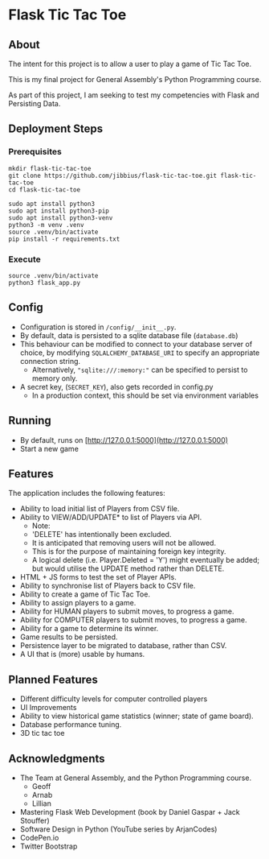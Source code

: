 # Flask Tic Tac Toe

## About

The intent for this project is to allow a user to play a game of Tic Tac Toe.

This is my final project for General Assembly's Python Programming course.

As part of this project, I am seeking to test my competencies with Flask and Persisting Data.

## Deployment Steps

### Prerequisites

    mkdir flask-tic-tac-toe
    git clone https://github.com/jibbius/flask-tic-tac-toe.git flask-tic-tac-toe
    cd flask-tic-tac-toe

    sudo apt install python3
    sudo apt install python3-pip
    sudo apt install python3-venv
    python3 -m venv .venv
    source .venv/bin/activate
    pip install -r requirements.txt

### Execute
    source .venv/bin/activate
    python3 flask_app.py

## Config

- Configuration is stored in `/config/__init__.py`.
- By default, data is persisted to a sqlite database file (`database.db`)
- This behaviour can be modified to connect to your database server of choice, by modifying
  `SQLALCHEMY_DATABASE_URI`  to specify an appropriate connection string.
  - Alternatively, `"sqlite:///:memory:"` can be specified to persist to memory only.
- A secret key, (`SECRET_KEY`), also gets recorded in config.py
  - In a production context, this should be set via environment variables

## Running

- By default, runs on [http://127.0.0.1:5000](http://127.0.0.1:5000)
- Start a new game 

## Features

The application includes the following features:

- Ability to load initial list of Players from CSV file.
- Ability to VIEW/ADD/UPDATE* to list of Players via API.
  - Note:
  - 'DELETE' has intentionally been excluded.
  - It is anticipated that removing users will not be allowed.
  - This is for the purpose of maintaining foreign key integrity.
  - A logical delete (i.e. Player.Deleted = 'Y') might eventually be added; but would utilise the UPDATE method rather than DELETE.
- HTML + JS forms to test the set of Player APIs.
- Ability to synchronise list of Players back to CSV file.
- Ability to create a game of Tic Tac Toe.
- Ability to assign players to a game.
- Ability for HUMAN players to submit moves, to progress a game.
- Ability for COMPUTER players to submit moves, to progress a game.
- Ability for a game to determine its winner.
- Game results to be persisted.
- Persistence layer to be migrated to database, rather than CSV.
- A UI that is (more) usable by humans.

## Planned Features

- Different difficulty levels for computer controlled players
- UI Improvements
- Ability to view historical game statistics (winner; state of game board).
- Database performance tuning.
- 3D tic tac toe

## Acknowledgments
- The Team at General Assembly, and the Python Programming course.
  - Geoff
  - Arnab
  - Lillian
- Mastering Flask Web Development (book by Daniel Gaspar + Jack Stouffer)
- Software Design in Python (YouTube series by  ArjanCodes)
- CodePen.io
- Twitter Bootstrap
